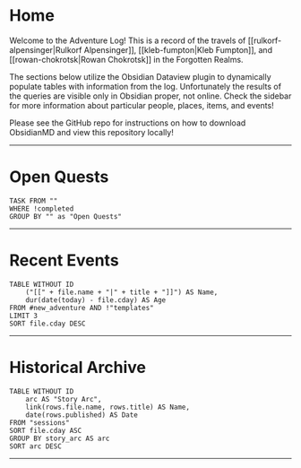 # Home
Welcome to the Adventure Log! This is a record of the travels of [[rulkorf-alpensinger|Rulkorf Alpensinger]], [[kleb-fumpton|Kleb Fumpton]], and [[rowan-chokrotsk|Rowan Chokrotsk]] in the Forgotten Realms.

The sections below utilize the Obsidian Dataview plugin to dynamically populate tables with information from the log. Unfortunately the results of the queries are visible only in Obsidian proper, not online. Check the sidebar for more information about particular people, places, items, and events!

Please see the GitHub repo for instructions on how to download ObsidianMD and view this repository locally!

---
# Open Quests
```dataview
TASK FROM ""
WHERE !completed
GROUP BY "" as "Open Quests"
```
---
# Recent Events
```dataview
TABLE WITHOUT ID	
	("[[" + file.name + "|" + title + "]]") AS Name,
	dur(date(today) - file.cday) AS Age
FROM #new_adventure AND !"templates"
LIMIT 3
SORT file.cday DESC
```

---
# Historical Archive
```dataview
TABLE WITHOUT ID
	arc AS "Story Arc",
	link(rows.file.name, rows.title) AS Name,
	date(rows.published) AS Date
FROM "sessions"
SORT file.cday ASC
GROUP BY story_arc AS arc
SORT arc DESC
```
---